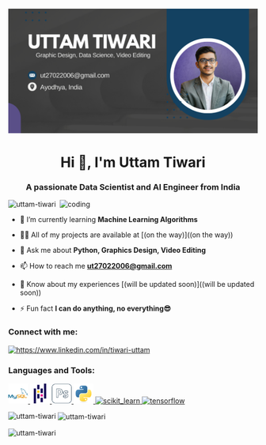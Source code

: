 ![logo](https://github.com/Uttam-Tiwari/Uttam-Tiwari/blob/main/Uttam%20tiwari.png)
<h1 align="center">Hi 👋, I'm Uttam Tiwari</h1>
<h3 align="center">A passionate Data Scientist and AI Engineer from India</h3>

<img align="right" alt="coding" width="400" src="https://user-images.githubusercontent.com/55389276/140866485-8fb1c876-9a8f-4d6a-98dc-08c4981eaf70.gif">

<p align="left"> <img src="https://komarev.com/ghpvc/?username=uttam-tiwari&label=Profile%20views&color=0e75b6&style=flat" alt="uttam-tiwari" /> </p>

- 🌱 I’m currently learning **Machine Learning Algorithms**

- 👨‍💻 All of my projects are available at [(on the way)]((on the way))

- 💬 Ask me about **Python, Graphics Design, Video Editing**

- 📫 How to reach me **ut27022006@gmail.com**

- 📄 Know about my experiences [(will be updated soon)]((will be updated soon))

- ⚡ Fun fact **I can do anything, no everything😎**

<h3 align="left">Connect with me:</h3>
<p align="left">
<a href="https://linkedin.com/in/https://www.linkedin.com/in/tiwari-uttam" target="blank"><img align="center" src="https://raw.githubusercontent.com/rahuldkjain/github-profile-readme-generator/master/src/images/icons/Social/linked-in-alt.svg" alt="https://www.linkedin.com/in/tiwari-uttam" height="30" width="40" /></a>
</p>

<h3 align="left">Languages and Tools:</h3>
<p align="left"> <a href="https://www.mysql.com/" target="_blank" rel="noreferrer"> <img src="https://raw.githubusercontent.com/devicons/devicon/master/icons/mysql/mysql-original-wordmark.svg" alt="mysql" width="40" height="40"/> </a> <a href="https://pandas.pydata.org/" target="_blank" rel="noreferrer"> <img src="https://raw.githubusercontent.com/devicons/devicon/2ae2a900d2f041da66e950e4d48052658d850630/icons/pandas/pandas-original.svg" alt="pandas" width="40" height="40"/> </a> <a href="https://www.photoshop.com/en" target="_blank" rel="noreferrer"> <img src="https://raw.githubusercontent.com/devicons/devicon/master/icons/photoshop/photoshop-line.svg" alt="photoshop" width="40" height="40"/> </a> <a href="https://www.python.org" target="_blank" rel="noreferrer"> <img src="https://raw.githubusercontent.com/devicons/devicon/master/icons/python/python-original.svg" alt="python" width="40" height="40"/> </a> <a href="https://scikit-learn.org/" target="_blank" rel="noreferrer"> <img src="https://upload.wikimedia.org/wikipedia/commons/0/05/Scikit_learn_logo_small.svg" alt="scikit_learn" width="40" height="40"/> </a> <a href="https://www.tensorflow.org" target="_blank" rel="noreferrer"> <img src="https://www.vectorlogo.zone/logos/tensorflow/tensorflow-icon.svg" alt="tensorflow" width="40" height="40"/> </a> </p>

<p><img align="left" src="https://github-readme-stats.vercel.app/api/top-langs?username=uttam-tiwari&show_icons=true&locale=en&layout=compact" alt="uttam-tiwari" /></p>

<p>&nbsp;<img align="center" src="https://github-readme-stats.vercel.app/api?username=uttam-tiwari&show_icons=true&locale=en" alt="uttam-tiwari" /></p>

<p><img align="center" src="https://github-readme-streak-stats.herokuapp.com/?user=uttam-tiwari&" alt="uttam-tiwari" /></p>
